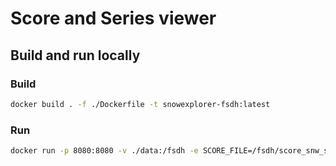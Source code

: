 # Score and Series viewer

## Build and run locally

### Build

```bash
docker build . -f ./Dockerfile -t snowexplorer-fsdh:latest
```

### Run

```bash
docker run -p 8080:8080 -v ./data:/fsdh -e SCORE_FILE=/fsdh/score_snw_station_diff_alti_200_HRDPS_CaPA01_CaPA02_period_20191001_20220629.nc -e SERIES_FILE=/fsdh/series_snw_station_diff_alti_200_HRDPS_CaPA01_CaPA02_period_20191001_20220629.nc -t snowexplorer-fsdh:latest
``` 

